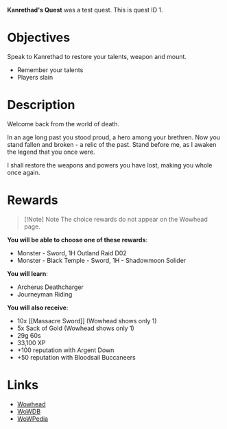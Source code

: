 **Kanrethad's Quest** was a test quest. This is quest ID 1.

# Objectives

Speak to Kanrethad to restore your talents, weapon and mount.

- Remember your talents
- Players slain

# Description

Welcome back from the world of death.

In an age long past you stood proud, a hero among your brethren. Now you stand fallen and broken - a relic of the past. Stand before me, as I awaken the legend that you once were.

I shall restore the weapons and powers you have lost, making you whole once again.

# Rewards

> [!Note] Note
> The choice rewards do not appear on the Wowhead page.

**You will be able to choose one of these rewards**:
- Monster - Sword, 1H Outland Raid D02
- Monster - Black Temple - Sword, 1H - Shadowmoon Solider

**You will learn**:
- Archerus Deathcharger
- Journeyman Riding

**You will also receive**:
- 10x [[Massacre Sword]] (Wowhead shows only 1)
- 5x Sack of Gold (Wowhead shows only 1)
- 29g 60s
- 33,100 XP
- +100 reputation with Argent Down
- +50 reputation with Bloodsail Buccaneers

# Links

- [Wowhead](https://www.wowhead.com/quest=1)
- [WoWDB](https://www.wowdb.com/quests/1)
- [WoWPedia](https://wowpedia.fandom.com/wiki/Kanrethad%27s_Quest)